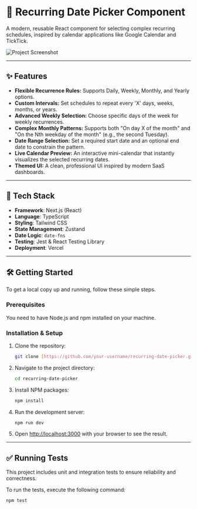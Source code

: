 # 📅 Recurring Date Picker Component

A modern, reusable React component for selecting complex recurring schedules, inspired by calendar applications like Google Calendar and TickTick.

![Project Screenshot](/recurring-date-picker/screenshot.png)

---

## ✨ Features

* **Flexible Recurrence Rules:** Supports Daily, Weekly, Monthly, and Yearly options.
* **Custom Intervals:** Set schedules to repeat every 'X' days, weeks, months, or years.
* **Advanced Weekly Selection:** Choose specific days of the week for weekly recurrences.
* **Complex Monthly Patterns:** Supports both "On day X of the month" and "On the Nth weekday of the month" (e.g., the second Tuesday).
* **Date Range Selection:** Set a required start date and an optional end date to constrain the pattern.
* **Live Calendar Preview:** An interactive mini-calendar that instantly visualizes the selected recurring dates.
* **Themed UI:** A clean, professional UI inspired by modern SaaS dashboards.

---

## 🚀 Tech Stack

* **Framework**: Next.js (React)
* **Language**: TypeScript
* **Styling**: Tailwind CSS
* **State Management**: Zustand
* **Date Logic**: `date-fns`
* **Testing**: Jest & React Testing Library
* **Deployment**: Vercel

---

## 🛠️ Getting Started

To get a local copy up and running, follow these simple steps.

### Prerequisites

You need to have Node.js and npm installed on your machine.

### Installation & Setup

1.  Clone the repository:
    ```sh
    git clone [https://github.com/your-username/recurring-date-picker.git](https://github.com/your-username/recurring-date-picker.git)
    ```
2.  Navigate to the project directory:
    ```sh
    cd recurring-date-picker
    ```
3.  Install NPM packages:
    ```sh
    npm install
    ```
4.  Run the development server:
    ```sh
    npm run dev
    ```
5.  Open [http://localhost:3000](http://localhost:3000) with your browser to see the result.

---

## ✅ Running Tests

This project includes unit and integration tests to ensure reliability and correctness.

To run the tests, execute the following command:

```sh
npm test